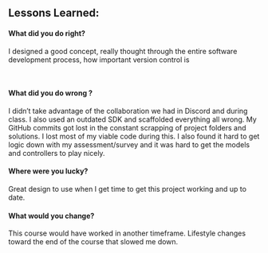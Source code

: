 ## Lessons Learned:

#### What did you do right?
I designed a good concept, really thought through the entire software development process, how important version control is

&nbsp;

#### What did you do wrong ?
I didn’t take advantage of the collaboration we had in Discord and during class. I also used an outdated SDK and scaffolded everything all wrong. My GitHub commits got lost in the constant scrapping of project folders and solutions. I lost most of my viable code during this. I also found it hard to get logic down with my assessment/survey and it was hard to get the models and controllers to play nicely. 


#### Where were you lucky?
Great design to use when I get time to get this project working and up to date.   


#### What would you change?
This course would have worked in another timeframe. Lifestyle changes toward the end of the course that slowed me down. 
